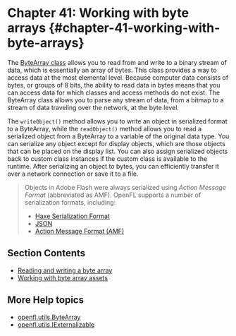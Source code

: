# Chapter 41: Working with byte arrays {#chapter-41-working-with-byte-arrays}

The [ByteArray class](https://api.openfl.org/openfl/utils/ByteArray.html) allows
you to read from and write to a binary stream of data, which is essentially an
array of bytes. This class provides a way to access data at the most elemental
level. Because computer data consists of bytes, or groups of 8 bits, the ability
to read data in bytes means that you can access data for which classes and
access methods do not exist. The ByteArray class allows you to parse any stream
of data, from a bitmap to a stream of data traveling over the network, at the
byte level.

The `writeObject()` method allows you to write an object in serialized format to
a ByteArray, while the `readObject()` method allows you to read a serialized
object from a ByteArray to a variable of the original data type. You can
serialize any object except for display objects, which are those objects that
can be placed on the display list. You can also assign serialized objects back
to custom class instances if the custom class is available to the runtime. After
serializing an object to bytes, you can efficiently transfer it over a network
connection or save it to a file.

> Objects in Adobe Flash were always serialized using _Action Message Format_
> (abbreviated as AMF). OpenFL supports a number of serialization formats,
> including:
> 
> - [Haxe Serialization Format](https://haxe.org/manual/std-serialization.html)
> - [JSON](https://en.wikipedia.org/wiki/JSON)
> - [Action Message Format (AMF)](https://en.wikipedia.org/wiki/Action_Message_Format)

## Section Contents

- [Reading and writing a byte array](./reading-and-writing-a-byte-array.md)
- [Working with byte array assets](./working-with-byte-array-assets.md)

<!-- TODO: uncomment when this content is adapted for OpenFL
- [ByteArray example: Reading a .zip file](./bytearray-example-reading-a-zip-file.md)-->

## More Help topics

- [openfl.utils.ByteArray](https://api.openfl.org/openfl/utils/ByteArray.html)
- [openfl.utils.IExternalizable](https://api.openfl.org/openfl/utils/IExternalizable.html)
